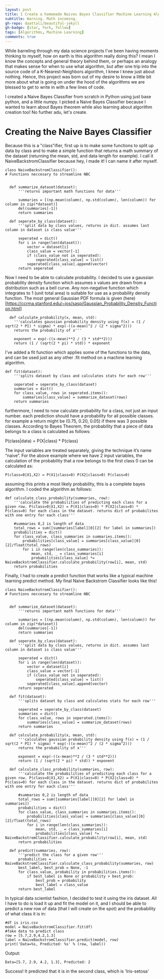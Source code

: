 ```yaml
---
layout: post
title: I Create a homemade Naives Bayes Classifier Machine Learning Algorithm
subtitle: Warning. Math incoming.
gh-repo: daattali/beautiful-jekyll
gh-badge: [star, fork, follow]
tags: [Algorithms, Machine Learning]
comments: true
---
```


  While barreling through my data science projects I've been having moments thinking to myself, how on earth is this algorithm really doing this?
  I mean I know the concepts and general theory behind them, or perhaps an analogy that makes sense for when to use what algorithm, but after one trip into the source
  code of a K-Nearest-Neighbors algorithm, I knew I knew just about nothing. 
  Hence, this project was born out of my desire to know a little bit more about what is going on under the hood of the algorithms we are blessed to get to write in with a few lines of code.
  
  
  I created a Naive Bayes Classifier from scratch in Python using just base python, and a little numpy. I picked a Naive Bayes Classifier because I wanted to learn about Bayes theorem while also learning about algorithm creation too! No further adu, let's create.
  
# Creating the Naive Bayes Classifier

Because this is a "class"ifier, first up is to make some functions to split up data by class and to make a simple function that returns a math summary of the dataset (returning the mean, std, and data length for example). I call it NaiveBackstromClassifier because hey, I made it! I can name it after myself.

    class NaiveBackstromClassifier():
    # Functions neccesary to streamline NBC

    
      def summarize_dataset(dataset):
          '''returns important math functions for data'''

          summaries = [(np.mean(column), np.std(column), len(column)) for column in zip(*dataset)]
          del(summaries[-1])
          return summaries

      def seperate_by_class(dataset):
          '''split data by class values, returns in dict. assumes last column in dataset is class value'''

          seperated = dict()
          for i in range(len(dataset)):
              vector = dataset[i]
              class_value = vector[-1]
              if (class_value not in seperated):
                  seperated[class_value] = list()
              seperated[class_value].append(vector)
          return seperated


Now I need to be able to calculate probability. I decided to use a gaussian probability density function which assumes x values are drawn from a distribution such as a bell curve. Any non-negative function which integrates to 1 (unit total area) is suitable for use as a probability density function. The most general Gaussian PDF formula is given (here)[https://ccrma.stanford.edu/~jos/sasp/Gaussian_Probability_Density_Function.html]

      def calculate_probability(x, mean, std):
        '''calculates gaussian probability density using f(x) = (1 / sqrt(2 * PI) * sigma) * exp(-((x-mean)^2 / (2 * sigma^2)))
        returns the probability of x'''

        exponent = exp(-((x-mean)**2 / (3 * std**2)))
        return (1 / (sqrt(2 * pi) * std)) * exponent
        
I've added a fit function which applies some of the functions to the data, and can be used just as any other .fit method on a machine learning algorithm.

    def fit(dataset):
        '''splits dataset by class and calculates stats for each row'''

        seperated = seperate_by_class(dataset)
        summaries = dict()
        for class_value, rows in seperated.items():
            summaries[class_value] = summarize_dataset(rows)
        return summaries
        
        
furthermore, I need to now calculate probability for a class, not just an input number. each prediction should have a probability for all possible classes. for example a return might be (0.75, 0.20, 0.05) if there was 3 possible classes. According to Bayes Theorem, the probability that a piece of data belongs to a class is calculated as follows:

P(class|data) = P(X|class) * P(class)

The input variables are treated separately, giving the technique it’s name “naive“. For the above example where we have 2 input variables, the calculation of the probability that a row belongs to the first class 0 can be calculated as:

`P(class=0|X1,X2) = P(X1|class=0) P(X2|class=0) P(class=0)`

assuming this prints a most likely probability, this is a complete bayes algorithm. I coded the algorithm as follows:

    def calculate_class_probability(summaries, row):
        '''calculate the probabilities of predicting each class for a given row. P(class=0|X1,X2) = P(X1|class=0) * P(X2|class=0) * P(class=0) for each class in the dataset. returns dict of probabilites with one entry for each class'''

        #summaries 0,2 is length of data
        total_rows = sum([summaries[label][0][2] for label in summaries])
        probabilities = dict()
        for class_value, class_summaries in summaries.items():
            probabilities[class_value] = summaries[class_value][0][2]/float(total_rows)
            for i in range(len(class_summaries)):
                mean, std, _ = class_summaries[i]
                probabilities[class_value] *= NaiveBackstromClassifier.calculate_probability(row[i], mean, std)
        return probabilities



Finally, I had to create a predict function that works like a typical machine learning predict method. My final Naive Backstrom Classifier looks like this!

    class NaiveBackstromClassifier():
    # Functions neccesary to streamline NBC

    
      def summarize_dataset(dataset):
          '''returns important math functions for data'''

          summaries = [(np.mean(column), np.std(column), len(column)) for column in zip(*dataset)]
          del(summaries[-1])
          return summaries

      def seperate_by_class(dataset):
          '''split data by class values, returns in dict. assumes last column in dataset is class value'''

          seperated = dict()
          for i in range(len(dataset)):
              vector = dataset[i]
              class_value = vector[-1]
              if (class_value not in seperated):
                  seperated[class_value] = list()
              seperated[class_value].append(vector)
          return seperated

      def fit(dataset):
          '''splits dataset by class and calculates stats for each row'''

          seperated = seperate_by_class(dataset)
          summaries = dict()
          for class_value, rows in seperated.items():
              summaries[class_value] = summarize_dataset(rows)
          return summaries

      def calculate_probability(x, mean, std):
          '''calculates gaussian probability density using f(x) = (1 / sqrt(2 * PI) * sigma) * exp(-((x-mean)^2 / (2 * sigma^2)))
          returns the probability of x'''

          exponent = exp(-((x-mean)**2 / (3 * std**2)))
          return (1 / (sqrt(2 * pi) * std)) * exponent

      def calculate_class_probability(summaries, row):
          '''calculate the probabilities of predicting each class for a given row. P(class=0|X1,X2) = P(X1|class=0) * P(X2|class=0) * P(class=0) for each class in the dataset. returns dict of probabilites with one entry for each class'''

          #summaries 0,2 is length of data
          total_rows = sum([summaries[label][0][2] for label in summaries])
          probabilities = dict()
          for class_value, class_summaries in summaries.items():
              probabilities[class_value] = summaries[class_value][0][2]/float(total_rows)
              for i in range(len(class_summaries)):
                  mean, std, _ = class_summaries[i]
                  probabilities[class_value] *= NaiveBackstromClassifier.calculate_probability(row[i], mean, std)
          return probabilities

      def predict(summaries, row):
          '''predict the class for a given row'''
          probabilities = NaiveBackstromClassifier.calculate_class_probability(summaries, row)
          best_label, best_prob = None, -1
          for class_value, probability in probabilities.items():
              if best_label is None or probability > best_prob:
                  best_prob = probability
                  best_label = class_value
          return best_label
        
In typical data scientist fashion, I decided to test it using the iris dataset. All I have to do is load it up and fit the model on it, and I should be able to predict a new row of data (that I will create on the spot) and the probability of what class it is in:

    #df is iris.csv
    model = NaiveBackstromClassifier.fit(df)
    #fake data to predict class
    row = [5.7,2.9,4.2,1.3]
    label = NaiveBackstromClassifier.predict(model, row)
    print('Data=%s, Predicted: %s' % (row, label))

Output:

    Data=[5.7, 2.9, 4.2, 1.3], Predicted: 2
    
Success! It predicted that it is in the second class, which is 'Iris-setosa'
